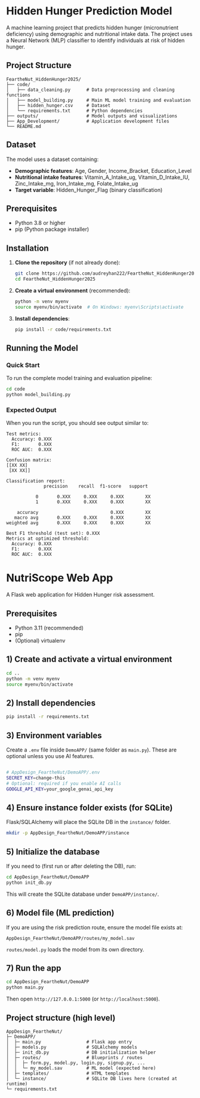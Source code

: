 # Hidden Hunger Prediction Model

A machine learning project that predicts hidden hunger (micronutrient deficiency) using demographic and nutritional intake data. The project uses a Neural Network (MLP) classifier to identify individuals at risk of hidden hunger.

## Project Structure

```
FeartheNut_HiddenHunger2025/
├── code/
│   ├── data_cleaning.py      # Data preprocessing and cleaning functions
│   ├── model_building.py     # Main ML model training and evaluation
│   ├── hidden_hunger.csv     # Dataset
│   └── requirements.txt      # Python dependencies
├── outputs/                  # Model outputs and visualizations
├── App_Development/          # Application development files
└── README.md
```

## Dataset

The model uses a dataset containing:
- **Demographic features**: Age, Gender, Income_Bracket, Education_Level
- **Nutritional intake features**: Vitamin_A_Intake_ug, Vitamin_D_Intake_IU, Zinc_Intake_mg, Iron_Intake_mg, Folate_Intake_ug
- **Target variable**: Hidden_Hunger_Flag (binary classification)

## Prerequisites

- Python 3.8 or higher
- pip (Python package installer)

## Installation

1. **Clone the repository** (if not already done):
   ```bash
   git clone https://github.com/audreyhan222/FeartheNut_HiddenHunger2025.git
   cd FeartheNut_HiddenHunger2025
   ```

2. **Create a virtual environment** (recommended):
   ```bash
   python -m venv myenv
   source myenv/bin/activate  # On Windows: myenv\Scripts\activate
   ```

3. **Install dependencies**:
   ```bash
   pip install -r code/requirements.txt
   ```

## Running the Model

### Quick Start

To run the complete model training and evaluation pipeline:

```bash
cd code
python model_building.py
```

### Expected Output

When you run the script, you should see output similar to:

```
Test metrics:
  Accuracy: 0.XXX
  F1:       0.XXX
  ROC AUC:  0.XXX

Confusion matrix:
[[XX XX]
 [XX XX]]

Classification report:
              precision    recall  f1-score   support

           0       0.XXX     0.XXX     0.XXX        XX
           1       0.XXX     0.XXX     0.XXX        XX

    accuracy                           0.XXX        XX
   macro avg       0.XXX     0.XXX     0.XXX        XX
weighted avg       0.XXX     0.XXX     0.XXX        XX

Best F1 threshold (test set): 0.XXX
Metrics at optimized threshold:
  Accuracy: 0.XXX
  F1:       0.XXX
  ROC AUC:  0.XXX
```

# NutriScope Web App

A Flask web application for Hidden Hunger risk assessment.

## Prerequisites
- Python 3.11 (recommended)
- pip
- (Optional) virtualenv

## 1) Create and activate a virtual environment
```bash
cd ..
python -m venv myenv
source myenv/bin/activate
```

## 2) Install dependencies
```bash
pip install -r requirements.txt
```

## 3) Environment variables
Create a `.env` file inside `DemoAPP/` (same folder as `main.py`). These are optional unless you use AI features.

```bash

# AppDesign_FeartheNut/DemoAPP/.env
SECRET_KEY=change-this
# Optional: required if you enable AI calls
GOOGLE_API_KEY=your_google_genai_api_key
```

## 4) Ensure instance folder exists (for SQLite)
Flask/SQLAlchemy will place the SQLite DB in the `instance/` folder.
```bash
mkdir -p AppDesign_FeartheNut/DemoAPP/instance
```

## 5) Initialize the database
If you need to (first run or after deleting the DB), run:
```bash
cd AppDesign_FeartheNut/DemoAPP
python init_db.py
```
This will create the SQLite database under `DemoAPP/instance/`.

## 6) Model file (ML prediction)
If you are using the risk prediction route, ensure the model file exists at:
```
AppDesign_FeartheNut/DemoAPP/routes/my_model.sav
```
`routes/model.py` loads the model from its own directory.

## 7) Run the app
```bash
cd AppDesign_FeartheNut/DemoAPP
python main.py
```
Then open `http://127.0.0.1:5000` (or `http://localhost:5000`).

## Project structure (high level)
```
AppDesign_FeartheNut/
├─ DemoAPP/
│  ├─ main.py                 # Flask app entry
│  ├─ models.py               # SQLAlchemy models
│  ├─ init_db.py              # DB initialization helper
│  ├─ routes/                 # Blueprints / routes
│  │  ├─ form.py, model.py, login.py, signup.py, ...
│  │  └─ my_model.sav         # ML model (expected here)
│  ├─ templates/              # HTML templates
│  └─ instance/               # SQLite DB lives here (created at runtime)
└─ requirements.txt


```
